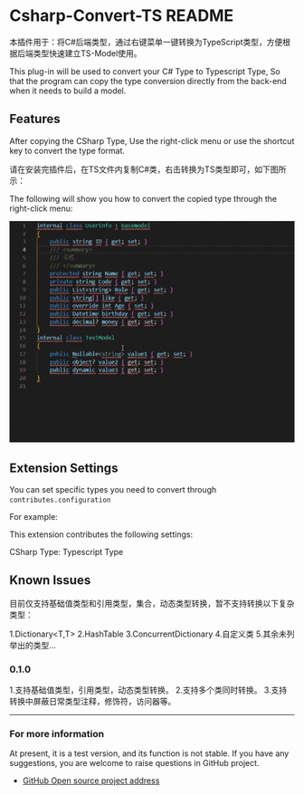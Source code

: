 # Csharp-Convert-TS README

本插件用于：将C#后端类型，通过右键菜单一键转换为TypeScript类型，方便根据后端类型快速建立TS-Model使用。

This plug-in will be used to convert your C# Type to Typescript Type, So that the program can copy the type conversion directly from the back-end when it needs to build a model.

## Features

After copying the CSharp Type, Use the right-click menu or use the shortcut key to convert the type format.

请在安装完插件后，在TS文件内复制C#类，右击转换为TS类型即可，如下图所示：

The following will show you how to convert the copied type through the right-click menu:

![image](images/demo.gif)

## Extension Settings

You can set specific types you need to convert through `contributes.configuration`

For example:

This extension contributes the following settings:

CSharp Type: Typescript Type

## Known Issues

目前仅支持基础值类型和引用类型，集合，动态类型转换，暂不支持转换以下复杂类型：

1.Dictionary<T,T>
2.HashTable
3.ConcurrentDictionary
4.自定义类
5.其余未列举出的类型...

### 0.1.0

1.支持基础值类型，引用类型，动态类型转换。
2.支持多个类同时转换。
3.支持转换中屏蔽日常类型注释，修饰符，访问器等。

-----------------------------------------------------------------------------------------------------------

### For more information

At present, it is a test version, and its function is not stable. If you have any suggestions, you are welcome to raise questions in GitHub project.

* [GitHub Open source project address](https://github.com/git102347501/CSharp-Convert-TS)

